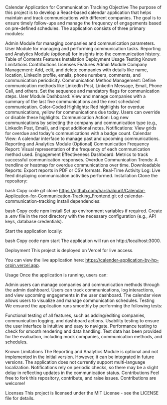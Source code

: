 Calendar Application for Communication Tracking
Objective
The purpose of this project is to develop a React-based calendar application that helps maintain and track communications with different companies. The goal is to ensure timely follow-ups and manage the frequency of engagements based on pre-defined schedules. The application consists of three primary modules:

Admin Module for managing companies and communication parameters.
User Module for managing and performing communication tasks.
Reporting and Analytics Module (optional) for insights into the communication history.
Table of Contents
Features
Installation
Deployment
Usage
Testing
Known Limitations
Contributions
Licenses
Features
Admin Module
Company Management: Add, edit, and delete companies with details like name, location, LinkedIn profile, emails, phone numbers, comments, and communication periodicity.
Communication Method Management: Define communication methods like LinkedIn Post, LinkedIn Message, Email, Phone Call, and others. Set the sequence and mandatory flags for communication steps.
User Module
Dashboard: View and manage companies with a summary of the last five communications and the next scheduled communication.
Color-Coded Highlights: Red highlights for overdue communications, yellow for communications due today. Users can override or disable these highlights.
Communication Action: Log new communications by selecting the company and communication type (e.g., LinkedIn Post, Email), and input additional notes.
Notifications: View grids for overdue and today's communications with a badge count.
Calendar View: A calendar interface to manage past and upcoming communications.
Reporting and Analytics Module (Optional)
Communication Frequency Report: Visual representation of the frequency of each communication method used.
Engagement Effectiveness Dashboard: Metrics to track successful communication responses.
Overdue Communication Trends: A trendline or heatmap for overdue communications over time.
Downloadable Reports: Export reports in PDF or CSV formats.
Real-Time Activity Log: Live feed displaying communication activities performed.
Installation
Clone the repository:

bash
Copy code
git clone https://github.com/harshalpuri1/Calendar-Application-for-Communication-Tracking_Frontend.git
cd calendar-communication-tracking
Install dependencies:

bash
Copy code
npm install
Set up environment variables if required. Create a .env file in the root directory with the necessary configuration (e.g., API keys, database credentials).

Start the application locally:

bash
Copy code
npm start
The application will run on http://localhost:3000.

Deployment
This project is deployed on Vercel for live access.

You can view the live application here: https://calender-application-by-hp-orpin.vercel.app.

Usage
Once the application is running, users can:

Admin users can manage companies and communication methods through the admin dashboard.
Users can track communications, log interactions, and view upcoming engagements in the user dashboard.
The calendar view allows users to visualize and manage communication schedules.
Testing
We ensured the application runs smoothly by performing the following tests:

Functional testing of all features, such as adding/editing companies, communication logging, and dashboard actions.
Usability testing to ensure the user interface is intuitive and easy to navigate.
Performance testing to check for smooth rendering and data handling.
Test data has been provided for the evaluation, including mock companies, communication methods, and schedules.

Known Limitations
The Reporting and Analytics Module is optional and not implemented in the initial version. However, it can be integrated in future versions.
The application does not currently support multi-language localization.
Notifications rely on periodic checks, so there may be a slight delay in reflecting updates in the communication status.
Contributions
Feel free to fork this repository, contribute, and raise issues. Contributions are welcome!

Licenses
This project is licensed under the MIT License - see the LICENSE file for details.